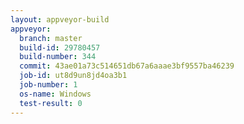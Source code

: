 ```yaml
---
layout: appveyor-build
appveyor:
  branch: master
  build-id: 29780457
  build-number: 344
  commit: 43ae01a73c514651db67a6aaae3bf9557ba46239
  job-id: ut8d9un8jd4oa3b1
  job-number: 1
  os-name: Windows
  test-result: 0
---
```

